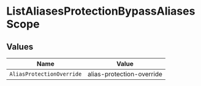 # ListAliasesProtectionBypassAliasesScope


## Values

| Name                      | Value                     |
| ------------------------- | ------------------------- |
| `AliasProtectionOverride` | alias-protection-override |